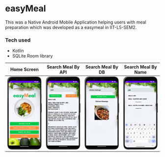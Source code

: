 # easyMeal
This was a Native Android Mobile Application helping users with meal preparation which was developed as a easymeal in IIT-L5-SEM2.

### Tech used
* Kotlin
* SQLite Room library

| Home Screen | Search Meal By API | Search Meal By DB | Search Meal By Name |
|--------|--------|--------|--------|
|![Home Screen Shot](https://github.com/kawshan-M/easyMeal/blob/main/ss/1.png)|![Simulator Screen Shot ](https://github.com/kawshan-M/easyMeal/blob/main/ss/2.png)|![Simulator Screen Shot ](https://github.com/kawshan-M/easyMeal/blob/main/ss/3.png)|![Simulator Screen Shot](https://github.com/kawshan-M/easyMeal/blob/main/ss/4.png)|

